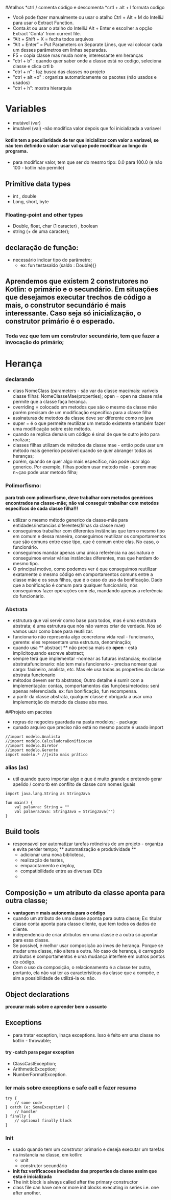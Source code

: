 
#Atalhos
*ctrl /  comenta código e descomenta
*crtl + alt + l formata codigo
* Você pode fazer manualmente ou usar o atalho Ctrl + Alt + M do IntelliJ para usar o Extract Function.
*  Conta.kt ou usar o atalho do IntelliJ Alt + Enter e escolher a opção Extract 'Conta' from current file.
*  “Alt + Shift + X = fecha todos arquivos
*   “Alt + Enter” =  Put Parameters on Separate Lines, que vai colocar cada um desses parâmetros em linhas separadas.
*   F5 = copia classe mas muda nome; interessante em heranças
*   "ctrl + b" : quando quer saber onde a classe está no codigo, seleciona classe e clica crtl b
*   "ctrl + n" : faz busca das classes no projeto
*   "ctrl + alt +o" : organiza automaticamente os pacotes (não usados e usados)
*   "ctrl + h": mostra hierarquia
# Variables
* mutável (var)
* imutável (val) -não modifica valor depois que foi inicializada a variavel

#### kotlin tem a peculiaridade de ter que inicializar com valor a variavel; se não tem definido o valor: usar val que pode modificar ao longo do programa. 
* para modificar valor, tem que ser do mesmo tipo: 0.0 para 100.0 (e não 100 - kotlin não permite)

## Primitive data types
* int , double
* Long, short, byte

### Floating-point and other types
* Double, float, char (1 caracter) , boolean
* string (+ de uma caracter);

## declaração de função:
* necessário indicar tipo do parâmetro;
  *  ex: fun testasaldo (saldo : Double){}
## Aprendemos que existem 2 construtores no Kotlin: o primário e o secundário. Em situações que desejamos executar trechos de código a mais, o construtor secundário é mais interessante. Caso seja só inicialização, o construtor primário é o esperado.
### Toda vez que tem um construtor secundário, tem que fazer a invocação do primário; 


# Herança
### declarando
* class NomeClass (parameters - são var da classe mae/mais: variveis classe filha): NomeClasseMae(properties); open = open na classe mãe permite que a classe faça herança.
* overriding = colocado em metodos que são o mesmo da classe mãe porém precisam de um modificação especifica para a classe filha
* assinaturas de metodos da classe deve ser diferente como no java
* super = é o que permeite reutilizar um metodo existente e também fazer uma modificação sobre este método. 
* quando se replica demais um código é sinal de que te outro jeito para realizar;
* classes filhas utilizam de métodos da classe mae - então pode usar um método mais generico possivel quando se quer abranger todas as heranças; 
* porém, quando se quer algo mais específico, não pode usar algo generico. Por exemplo, filhas podem usar metodo mãe - porem mae n~çao pode usar metodo filha;

### Polimorfismo: 
#### para trab com polimorfismo, deve trabalhar com metodos genéricos encontrados na classe-mãe; não vai conseguir trabalhar com metodos especifcos de cada classe filha!!!
* utilizar o mesmo método generico da classe-mãe para entidades/instancias diferentes(filhas da classe mae)
* conseguimos trabalhar com diferentes instâncias que tem o mesmo tipo em comum e dessa maneira, conseguimos reutilizar os comportamentos que são comuns entre esse tipo, que é comum entre elas. No caso, o funcionário.
* conseguimos mandar apenas uma única referência na assinatura e conseguimos enviar várias instâncias diferentes, mas que herdam do mesmo tipo.
* O principal motivo, como podemos ver é que conseguimos reutilizar exatamente o mesmo código em comportamentos comuns entre a classe mãe e os seus filhos, que é o caso do uso da bonificação. Dado que a bonificação é comum para qualquer funcionário, nós conseguimos fazer operações com ela, mandando apenas a referência do funcionário.

### Abstrata
* estrutura que vai servir como base para todos, mas é uma estrutura abstrata; é uma estrutura que nós não vamos criar de verdade. Nós só vamos usar como base para reutilizar.
* funcionario não representa algo concretona vida real - funcionario, gerente: eles representam uma estrutura, denominação;
* quando usa ** abstract ** não precisa mais do **open** - está implicitoquando escreve abstract; 
* sempre terá que implementar -nomear as futuras instancias; ex:classe abstratafuncionario: não tem mais funcionario - precisa nomear qual cargo: faxineiro, analista, etc. Mas ele usa todas as properties da classe abstrata funcionario
* métodos devem ser tb abstratos; Outro detalhe é sumir com a implementação: contas, comportamentos das funções/metodos: será apenas referenciada. ex: fun bonificação, fun recompensa. 
* a paritr da classe abstrata, qualquer classe é obrigada a usar uma implementção do metodo da classe abs mae.

##Projeto em pacotes
* regras de negocios guardada na pasta modelos; - package
*  qunado arquivo que preciso não está no mesmo pacote é usado import
~~~
//import modelo.Analista
//import modelo.CalculadoraBonificacao
//import modelo.Diretor
//import modelo.Gerente
import modelo.* //jeito mais prático
~~~
### alias (as)
* util quando quero importar algo e que é muito grande e pretendo gerar apelido / como tb em conflito de classe com nomes iguais
~~~
import java.lang.String as StringJava

fun main() {
    val palavra: String = ""
    val palavraJava: StringJava = StringJava("")
}
~~~
## Build tools
* responsavel por automatizar tarefas rotineiras de um projeto - organiza e evita perder tempo; ** automatização e produtividade **
   * adicionar uma nova biblioteca, 
   * realização de testes, 
   * empacotamento e deploy,
   * compatibilidade entre as diversas IDEs
   * 
## Composição = um atributo da classe aponta para outra classe;
* **vantagem = mais autonomia para o código**
* quando um atributo de uma classe aponta para outra classe; Ex: titular classe conta aponta para classe cliente, que tem todos os dados de cliente. 
* independencia de criar atributos em uma classe e a outra só apontar para essa classe.
* Se possível, é melhor usar composição ao inves de herança. Porque se mudar uma classe, não altera a outra. No caso de herança, é carregado atributos e comportamentos e uma mudança interfere em outros pontos do código. 
* Com o uso da composição, o relacionamento é a classe ter outra, portanto, ela não vai ter as características da classe que a compõe, e sim a possibilidade de utilizá-la ou não.

## Object declarations
**procurar mais sobre e aprender bem o assunto**

## Exceptions
* para tratar exception, lnaça exceptions. Isso é feito em uma classe no kotlin - throwable; 
#### try -catch para pegar exception
- ClassCastException;
- ArithmeticException;
- NumberFormatException.

### ler mais sobre exceptions e safe call e fazer resumo
~~~~
try {
    // some code
} catch (e: SomeException) {
    // handler
} finally {
    // optional finally block
}
~~~~
### Init
- usado quando tem um construtor primario e deseja executar um tarefas na instancia na classe, em kotlin:
  -  unit
  -  construtor secundário
- **init faz verificacoes imediadas das properties da classe assim que esta é inicializada**
- The init block is always called after the primary constructor
-  class file can have one or more init blocks executing in series i.e. one after another.
